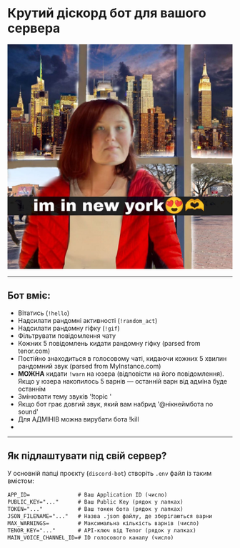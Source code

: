 # Крутий діскорд бот для вашого сервера

![Bot Screenshot](readme-pics/newyork-big.png)

---

## Бот вміє:

- Вітатись (`!hello`)
- Надсилати рандомні активності (`!random_act`)
- Надсилати рандомну гіфку (`!gif`)
- Фільтрувати повідомлення чату
- Кожних 5 повідомлень кидати рандомну гіфку (parsed from tenor.com)
- Постійно знаходиться в голосовому чаті, кидаючи кожних 5 хвилин рандомний звук (parsed from MyInstance.com)
- **МОЖНА** кидати `!warn` на юзера (відповісти на його повідомлення). Якщо у юзера накопилось 5 варнів — останній варн від адміна буде останнім
- Змінювати тему звуків '!topic <topicname>'
- Якщо бот грає довгий звук, який вам набрид '@нікнеймбота no sound'
- Для АДМІНІВ можна вирубати бота !kill
-  

---

## Як підлаштувати під свій сервер?

У основній папці проєкту (`discord-bot`) створіть `.env` файл із таким вмістом:

```env
APP_ID=               # Ваш Application ID (число)
PUBLIC_KEY="..."      # Ваш Public Key (рядок у лапках)
TOKEN="..."           # Ваш токен бота (рядок у лапках)
JSON_FILENAME="..."   # Назва .json файлу, де зберігаються варни
MAX_WARNINGS=         # Максимальна кількість варнів (число)
TENOR_KEY="..."       # API-ключ від Tenor (рядок у лапках)
MAIN_VOICE_CHANNEL_ID=# ID голосового каналу (число)
